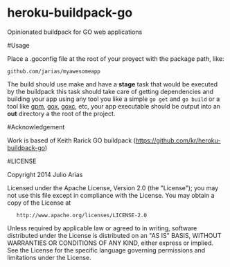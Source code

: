 heroku-buildpack-go
===================

Opinionated buildpack for GO web applications

#Usage

Place a .goconfig file at the root of your proyect with the package path, like:

```
github.com/jarias/myawesomeapp
```

The build should use make and have a **stage** task that would be executed by the buildpack this task should take care of getting dependencies and building your app using any tool you like a simple `go get` and `go build` or a tool like [gpm](https://github.com/pote/gpm), [gox](https://github.com/mitchellh/gox), [goxc](https://github.com/laher/goxc), etc, your app executable should be output into an **out** directory a the root of the project.

#Acknowledgement

Work is based of Keith Rarick GO buildpack (https://github.com/kr/heroku-buildpack-go)

#LICENSE

Copyright 2014 Julio Arias

   Licensed under the Apache License, Version 2.0 (the "License");
   you may not use this file except in compliance with the License.
   You may obtain a copy of the License at

       http://www.apache.org/licenses/LICENSE-2.0

   Unless required by applicable law or agreed to in writing, software
   distributed under the License is distributed on an "AS IS" BASIS,
   WITHOUT WARRANTIES OR CONDITIONS OF ANY KIND, either express or implied.
   See the License for the specific language governing permissions and
   limitations under the License.
